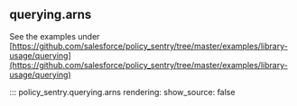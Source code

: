 querying.arns
-------------

See the examples under [https://github.com/salesforce/policy_sentry/tree/master/examples/library-usage/querying](https://github.com/salesforce/policy_sentry/tree/master/examples/library-usage/querying)

::: policy_sentry.querying.arns
    rendering:
      show_source: false
